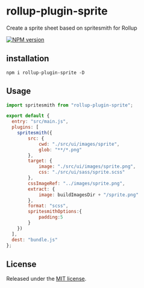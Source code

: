 # rollup-plugin-sprite

Create a sprite sheet based on spritesmith for Rollup

[![NPM version](https://img.shields.io/npm/v/brick.js.svg?style=flat)](https://www.npmjs.com/package/rollup-plugin-sprite)

## installation

```Shell
npm i rollup-plugin-sprite -D 
```

## Usage

```javascript
import spritesmith from "rollup-plugin-sprite";

export default {
  entry: "src/main.js",
  plugins: [
    spritesmith({
      	src: {
	        cwd: "./src/ui/images/sprite",
	        glob: "**/*.png"
	    },
	    target: {
	        image: "./src/ui/images/sprite.png",
	        css: "./src/ui/sass/sprite.scss"
	    },
	    cssImageRef: "../images/sprite.png",
	    extract: {
	        image: buildImagesDir + "/sprite.png"
	    },
	    format: "scss",
	    spritesmithOptions:{
	        padding:5
	    }
    })
  ],
  dest: "bundle.js"
};
```

## License

Released under the [MIT license](./LICENSE).
